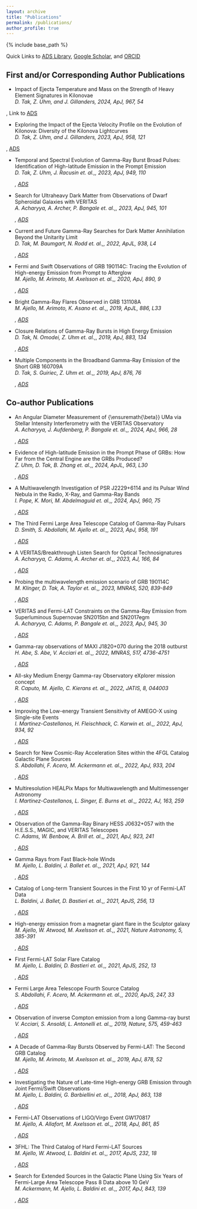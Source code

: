 ```yaml
---
layout: archive
title: "Publications"
permalink: /publications/
author_profile: true
---
```


{% include base_path %}

Quick Links to
 [ADS Library](https://ui.adsabs.harvard.edu/public-libraries/NcNSS5NLQBaMY7s9EsZfoQ),
 [Google Scholar](https://scholar.google.com/citations?user=UuiLBJEAAAAJ&hl=en), and
 [ORCID](https://orcid.org/0000-0002-9852-2469)

## First and/or Corresponding Author Publications
 * Impact of Ejecta Temperature and Mass on the Strength of Heavy Element Signatures in Kilonovae   
 *D. Tak, Z. Uhm, and J. Gillanders, 2024, ApJ, 967, 54*   
 <div><span class="__dimensions_badge_embed__" data-doi="10.3847/1538-4357/ad3af4" data-style="small_rectangle"></span>, Link to <a href="https://ui.adsabs.harvard.edu/abs/2024ApJ...967...54T/abstract">ADS</a></div><script async src="https://badge.dimensions.ai/badge.js" charset="utf-8"></script>

 * Exploring the Impact of the Ejecta Velocity Profile on the Evolution of Kilonova: Diversity of the Kilonova Lightcurves   
 *D. Tak, Z. Uhm, and J. Gillanders, 2023, ApJ, 958, 121*   
 <div><span class="__dimensions_badge_embed__" data-doi="10.3847/1538-4357/ad06b0" data-style="small_rectangle"></span>, <a href="https://ui.adsabs.harvard.edu/abs/2023ApJ...958..121T/abstract">ADS </a></div><script async src="https://badge.dimensions.ai/badge.js" charset="utf-8"></script>

 * Temporal and Spectral Evolution of Gamma-Ray Burst Broad Pulses: Identification of High-latitude Emission in the Prompt Emission   
 *D. Tak, Z. Uhm, J. Racusin et. al.,, 2023, ApJ, 949, 110*   
 *<div><span class="__dimensions_badge_embed__" data-doi="10.3847/1538-4357/acc581" data-style="small_rectangle"></span>, <a href="https://ui.adsabs.harvard.edu/abs/2023ApJ...949..110T/abstract">ADS </a></div><script async src="https://badge.dimensions.ai/badge.js" charset="utf-8"></script>* 

 * Search for Ultraheavy Dark Matter from Observations of Dwarf Spheroidal Galaxies with VERITAS   
 *A. Acharyya, A. Archer, P. Bangale et. al.,, 2023, ApJ, 945, 101*   
 *<div><span class="__dimensions_badge_embed__" data-doi="10.3847/1538-4357/acbc7b" data-style="small_rectangle"></span>, <a href="https://ui.adsabs.harvard.edu/abs/2023ApJ...945..101A/abstract">ADS </a></div><script async src="https://badge.dimensions.ai/badge.js" charset="utf-8"></script>* 

 * Current and Future Gamma-Ray Searches for Dark Matter Annihilation Beyond the Unitarity Limit   
 *D. Tak, M. Baumgart, N. Rodd et. al.,, 2022, ApJL, 938, L4*   
 *<div><span class="__dimensions_badge_embed__" data-doi="10.3847/2041-8213/ac9387" data-style="small_rectangle"></span>, <a href="https://ui.adsabs.harvard.edu/abs/2022ApJ...938L...4T/abstract">ADS </a></div><script async src="https://badge.dimensions.ai/badge.js" charset="utf-8"></script>* 

 * Fermi and Swift Observations of GRB 190114C: Tracing the Evolution of High-energy Emission from Prompt to Afterglow   
 *M. Ajello, M. Arimoto, M. Axelsson et. al.,, 2020, ApJ, 890, 9*   
 *<div><span class="__dimensions_badge_embed__" data-doi="10.3847/1538-4357/ab5b05" data-style="small_rectangle"></span>, <a href="https://ui.adsabs.harvard.edu/abs/2020ApJ...890....9A/abstract">ADS </a></div><script async src="https://badge.dimensions.ai/badge.js" charset="utf-8"></script>* 

 * Bright Gamma-Ray Flares Observed in GRB 131108A   
 *M. Ajello, M. Arimoto, K. Asano et. al.,, 2019, ApJL, 886, L33*   
 *<div><span class="__dimensions_badge_embed__" data-doi="10.3847/2041-8213/ab564f" data-style="small_rectangle"></span>, <a href="https://ui.adsabs.harvard.edu/abs/2019ApJ...886L..33A/abstract">ADS </a></div><script async src="https://badge.dimensions.ai/badge.js" charset="utf-8"></script>* 

 * Closure Relations of Gamma-Ray Bursts in High Energy Emission   
 *D. Tak, N. Omodei, Z. Uhm et. al.,, 2019, ApJ, 883, 134*   
 *<div><span class="__dimensions_badge_embed__" data-doi="10.3847/1538-4357/ab3982" data-style="small_rectangle"></span>, <a href="https://ui.adsabs.harvard.edu/abs/2019ApJ...883..134T/abstract">ADS </a></div><script async src="https://badge.dimensions.ai/badge.js" charset="utf-8"></script>* 

 * Multiple Components in the Broadband Gamma-Ray Emission of the Short GRB 160709A   
 *D. Tak, S. Guiriec, Z. Uhm et. al.,, 2019, ApJ, 876, 76*   
 *<div><span class="__dimensions_badge_embed__" data-doi="10.3847/1538-4357/ab0e72" data-style="small_rectangle"></span>, <a href="https://ui.adsabs.harvard.edu/abs/2019ApJ...876...76T/abstract">ADS </a></div><script async src="https://badge.dimensions.ai/badge.js" charset="utf-8"></script>* 


## Co-author Publications
 * An Angular Diameter Measurement of {\ensuremath{\beta}} UMa via Stellar Intensity Interferometry with the VERITAS Observatory   
 *A. Acharyya, J. Aufdenberg, P. Bangale et. al.,, 2024, ApJ, 966, 28*   
 *<div><span class="__dimensions_badge_embed__" data-doi="10.3847/1538-4357/ad2b68" data-style="small_rectangle"></span>, <a href="https://ui.adsabs.harvard.edu/abs/2024ApJ...966...28A/abstract">ADS </a></div><script async src="https://badge.dimensions.ai/badge.js" charset="utf-8"></script>* 

 * Evidence of High-latitude Emission in the Prompt Phase of GRBs: How Far from the Central Engine are the GRBs Produced?   
 *Z. Uhm, D. Tak, B. Zhang et. al.,, 2024, ApJL, 963, L30*   
 *<div><span class="__dimensions_badge_embed__" data-doi="10.3847/2041-8213/ad28b7" data-style="small_rectangle"></span>, <a href="https://ui.adsabs.harvard.edu/abs/2024ApJ...963L..30U/abstract">ADS </a></div><script async src="https://badge.dimensions.ai/badge.js" charset="utf-8"></script>* 

 * A Multiwavelength Investigation of PSR J2229+6114 and its Pulsar Wind Nebula in the Radio, X-Ray, and Gamma-Ray Bands   
 *I. Pope, K. Mori, M. Abdelmaguid et. al.,, 2024, ApJ, 960, 75*   
 *<div><span class="__dimensions_badge_embed__" data-doi="10.3847/1538-4357/ad0120" data-style="small_rectangle"></span>, <a href="https://ui.adsabs.harvard.edu/abs/2024ApJ...960...75P/abstract">ADS </a></div><script async src="https://badge.dimensions.ai/badge.js" charset="utf-8"></script>* 

 * The Third Fermi Large Area Telescope Catalog of Gamma-Ray Pulsars   
 *D. Smith, S. Abdollahi, M. Ajello et. al.,, 2023, ApJ, 958, 191*   
 *<div><span class="__dimensions_badge_embed__" data-doi="10.3847/1538-4357/acee67" data-style="small_rectangle"></span>, <a href="https://ui.adsabs.harvard.edu/abs/2023ApJ...958..191S/abstract">ADS </a></div><script async src="https://badge.dimensions.ai/badge.js" charset="utf-8"></script>* 

 * A VERITAS/Breakthrough Listen Search for Optical Technosignatures   
 *A. Acharyya, C. Adams, A. Archer et. al.,, 2023, AJ, 166, 84*   
 *<div><span class="__dimensions_badge_embed__" data-doi="10.3847/1538-3881/ace347" data-style="small_rectangle"></span>, <a href="https://ui.adsabs.harvard.edu/abs/2023AJ....166...84A/abstract">ADS </a></div><script async src="https://badge.dimensions.ai/badge.js" charset="utf-8"></script>* 

 * Probing the multiwavelength emission scenario of GRB 190114C   
 *M. Klinger, D. Tak, A. Taylor et. al.,, 2023, MNRAS, 520, 839-849*   
 *<div><span class="__dimensions_badge_embed__" data-doi="10.1093/mnras/stad142" data-style="small_rectangle"></span>, <a href="https://ui.adsabs.harvard.edu/abs/2023MNRAS.520..839K/abstract">ADS </a></div><script async src="https://badge.dimensions.ai/badge.js" charset="utf-8"></script>* 

 * VERITAS and Fermi-LAT Constraints on the Gamma-Ray Emission from Superluminous Supernovae SN2015bn and SN2017egm   
 *A. Acharyya, C. Adams, P. Bangale et. al.,, 2023, ApJ, 945, 30*   
 *<div><span class="__dimensions_badge_embed__" data-doi="10.3847/1538-4357/acb7e6" data-style="small_rectangle"></span>, <a href="https://ui.adsabs.harvard.edu/abs/2023ApJ...945...30A/abstract">ADS </a></div><script async src="https://badge.dimensions.ai/badge.js" charset="utf-8"></script>* 

 * Gamma-ray observations of MAXI J1820+070 during the 2018 outburst   
 *H. Abe, S. Abe, V. Acciari et. al.,, 2022, MNRAS, 517, 4736-4751*   
 *<div><span class="__dimensions_badge_embed__" data-doi="10.1093/mnras/stac2686" data-style="small_rectangle"></span>, <a href="https://ui.adsabs.harvard.edu/abs/2022MNRAS.517.4736A/abstract">ADS </a></div><script async src="https://badge.dimensions.ai/badge.js" charset="utf-8"></script>* 

 * All-sky Medium Energy Gamma-ray Observatory eXplorer mission concept   
 *R. Caputo, M. Ajello, C. Kierans et. al.,, 2022, JATIS, 8, 044003*   
 *<div><span class="__dimensions_badge_embed__" data-doi="10.1117/1.JATIS.8.4.044003" data-style="small_rectangle"></span>, <a href="https://ui.adsabs.harvard.edu/abs/2022JATIS...8d4003C/abstract">ADS </a></div><script async src="https://badge.dimensions.ai/badge.js" charset="utf-8"></script>* 

 * Improving the Low-energy Transient Sensitivity of AMEGO-X using Single-site Events   
 *I. Martinez-Castellanos, H. Fleischhack, C. Karwin et. al.,, 2022, ApJ, 934, 92*   
 *<div><span class="__dimensions_badge_embed__" data-doi="10.3847/1538-4357/ac7ab2" data-style="small_rectangle"></span>, <a href="https://ui.adsabs.harvard.edu/abs/2022ApJ...934...92M/abstract">ADS </a></div><script async src="https://badge.dimensions.ai/badge.js" charset="utf-8"></script>* 

 * Search for New Cosmic-Ray Acceleration Sites within the 4FGL Catalog Galactic Plane Sources   
 *S. Abdollahi, F. Acero, M. Ackermann et. al.,, 2022, ApJ, 933, 204*   
 *<div><span class="__dimensions_badge_embed__" data-doi="10.3847/1538-4357/ac704f" data-style="small_rectangle"></span>, <a href="https://ui.adsabs.harvard.edu/abs/2022ApJ...933..204A/abstract">ADS </a></div><script async src="https://badge.dimensions.ai/badge.js" charset="utf-8"></script>* 

 * Multiresolution HEALPix Maps for Multiwavelength and Multimessenger Astronomy   
 *I. Martinez-Castellanos, L. Singer, E. Burns et. al.,, 2022, AJ, 163, 259*   
 *<div><span class="__dimensions_badge_embed__" data-doi="10.3847/1538-3881/ac6260" data-style="small_rectangle"></span>, <a href="https://ui.adsabs.harvard.edu/abs/2022AJ....163..259M/abstract">ADS </a></div><script async src="https://badge.dimensions.ai/badge.js" charset="utf-8"></script>* 

 * Observation of the Gamma-Ray Binary HESS J0632+057 with the H.E.S.S., MAGIC, and VERITAS Telescopes   
 *C. Adams, W. Benbow, A. Brill et. al.,, 2021, ApJ, 923, 241*   
 *<div><span class="__dimensions_badge_embed__" data-doi="10.3847/1538-4357/ac29b7" data-style="small_rectangle"></span>, <a href="https://ui.adsabs.harvard.edu/abs/2021ApJ...923..241A/abstract">ADS </a></div><script async src="https://badge.dimensions.ai/badge.js" charset="utf-8"></script>* 

 * Gamma Rays from Fast Black-hole Winds   
 *M. Ajello, L. Baldini, J. Ballet et. al.,, 2021, ApJ, 921, 144*   
 *<div><span class="__dimensions_badge_embed__" data-doi="10.3847/1538-4357/ac1bb2" data-style="small_rectangle"></span>, <a href="https://ui.adsabs.harvard.edu/abs/2021ApJ...921..144A/abstract">ADS </a></div><script async src="https://badge.dimensions.ai/badge.js" charset="utf-8"></script>* 

 * Catalog of Long-term Transient Sources in the First 10 yr of Fermi-LAT Data   
 *L. Baldini, J. Ballet, D. Bastieri et. al.,, 2021, ApJS, 256, 13*   
 *<div><span class="__dimensions_badge_embed__" data-doi="10.3847/1538-4365/ac072a" data-style="small_rectangle"></span>, <a href="https://ui.adsabs.harvard.edu/abs/2021ApJS..256...13B/abstract">ADS </a></div><script async src="https://badge.dimensions.ai/badge.js" charset="utf-8"></script>* 

 * High-energy emission from a magnetar giant flare in the Sculptor galaxy   
 *M. Ajello, W. Atwood, M. Axelsson et. al.,, 2021, Nature Astronomy, 5, 385-391*   
 *<div><span class="__dimensions_badge_embed__" data-doi="10.1038/s41550-020-01287-8" data-style="small_rectangle"></span>, <a href="https://ui.adsabs.harvard.edu/abs/2021NatAs...5..385F/abstract">ADS </a></div><script async src="https://badge.dimensions.ai/badge.js" charset="utf-8"></script>* 

 * First Fermi-LAT Solar Flare Catalog   
 *M. Ajello, L. Baldini, D. Bastieri et. al.,, 2021, ApJS, 252, 13*   
 *<div><span class="__dimensions_badge_embed__" data-doi="10.3847/1538-4365/abd32e" data-style="small_rectangle"></span>, <a href="https://ui.adsabs.harvard.edu/abs/2021ApJS..252...13A/abstract">ADS </a></div><script async src="https://badge.dimensions.ai/badge.js" charset="utf-8"></script>* 

 * Fermi Large Area Telescope Fourth Source Catalog   
 *S. Abdollahi, F. Acero, M. Ackermann et. al.,, 2020, ApJS, 247, 33*   
 *<div><span class="__dimensions_badge_embed__" data-doi="10.3847/1538-4365/ab6bcb" data-style="small_rectangle"></span>, <a href="https://ui.adsabs.harvard.edu/abs/2020ApJS..247...33A/abstract">ADS </a></div><script async src="https://badge.dimensions.ai/badge.js" charset="utf-8"></script>* 

 * Observation of inverse Compton emission from a long Gamma-ray burst   
 *V. Acciari, S. Ansoldi, L. Antonelli et. al.,, 2019, Nature, 575, 459-463*   
 *<div><span class="__dimensions_badge_embed__" data-doi="10.1038/s41586-019-1754-6" data-style="small_rectangle"></span>, <a href="https://ui.adsabs.harvard.edu/abs/2019Natur.575..459M/abstract">ADS </a></div><script async src="https://badge.dimensions.ai/badge.js" charset="utf-8"></script>* 

 * A Decade of Gamma-Ray Bursts Observed by Fermi-LAT: The Second GRB Catalog   
 *M. Ajello, M. Arimoto, M. Axelsson et. al.,, 2019, ApJ, 878, 52*   
 *<div><span class="__dimensions_badge_embed__" data-doi="10.3847/1538-4357/ab1d4e" data-style="small_rectangle"></span>, <a href="https://ui.adsabs.harvard.edu/abs/2019ApJ...878...52A/abstract">ADS </a></div><script async src="https://badge.dimensions.ai/badge.js" charset="utf-8"></script>* 

 * Investigating the Nature of Late-time High-energy GRB Emission through Joint Fermi/Swift Observations   
 *M. Ajello, L. Baldini, G. Barbiellini et. al.,, 2018, ApJ, 863, 138*   
 *<div><span class="__dimensions_badge_embed__" data-doi="10.3847/1538-4357/aad000" data-style="small_rectangle"></span>, <a href="https://ui.adsabs.harvard.edu/abs/2018ApJ...863..138A/abstract">ADS </a></div><script async src="https://badge.dimensions.ai/badge.js" charset="utf-8"></script>* 

 * Fermi-LAT Observations of LIGO/Virgo Event GW170817   
 *M. Ajello, A. Allafort, M. Axelsson et. al.,, 2018, ApJ, 861, 85*   
 *<div><span class="__dimensions_badge_embed__" data-doi="10.3847/1538-4357/aac515" data-style="small_rectangle"></span>, <a href="https://ui.adsabs.harvard.edu/abs/2018ApJ...861...85A/abstract">ADS </a></div><script async src="https://badge.dimensions.ai/badge.js" charset="utf-8"></script>* 

 * 3FHL: The Third Catalog of Hard Fermi-LAT Sources   
 *M. Ajello, W. Atwood, L. Baldini et. al.,, 2017, ApJS, 232, 18*   
 *<div><span class="__dimensions_badge_embed__" data-doi="10.3847/1538-4365/aa8221" data-style="small_rectangle"></span>, <a href="https://ui.adsabs.harvard.edu/abs/2017ApJS..232...18A/abstract">ADS </a></div><script async src="https://badge.dimensions.ai/badge.js" charset="utf-8"></script>* 

 * Search for Extended Sources in the Galactic Plane Using Six Years of Fermi-Large Area Telescope Pass 8 Data above 10 GeV   
 *M. Ackermann, M. Ajello, L. Baldini et. al.,, 2017, ApJ, 843, 139*   
 *<div><span class="__dimensions_badge_embed__" data-doi="10.3847/1538-4357/aa775a" data-style="small_rectangle"></span>, <a href="https://ui.adsabs.harvard.edu/abs/2017ApJ...843..139A/abstract">ADS </a></div><script async src="https://badge.dimensions.ai/badge.js" charset="utf-8"></script>* 
